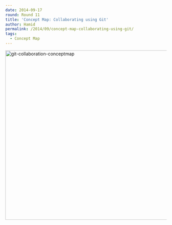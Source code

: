 ```yaml
---
date: 2014-09-17
round: Round 11
title: 'Concept Map: Collaborating using Git'
author: Hamid
permalink: /2014/09/concept-map-collaborating-using-git/
tags:
  - Concept Map
---
```

[<img class="alignnone size-large wp-image-8790" alt="git-collaboration-conceptmap" src="/training-course/uploads/2014/09/git-collaboration-conceptmap-1024x768.jpg" width="707" height="530" />][1]

 [1]: /training-course/uploads/2014/09/git-collaboration-conceptmap.jpg

